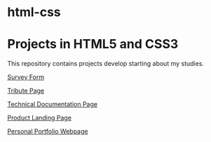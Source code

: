 # html-css
 <h1>Projects in HTML5 and CSS3</h1>
 <p>This repository contains projects develop starting about my studies.</p>
 
   <a href="https://matheuslmarchetti.github.io/html-css/survey-form/" target="_blank">Survey Form</a>

   <a href="https://matheuslmarchetti.github.io/html-css/tribute-page/" target="_blank">Tribute Page</a>
   
   <a href="https://matheuslmarchetti.github.io/html-css/technical-documentation-page/" target="_blank">Technical Documentation Page</a>

   <a href="https://matheuslmarchetti.github.io/html-css/product-landing-page/" target="_blank">Product Landing Page</a>

   <a href="https://matheuslmarchetti.github.io/html-css/personal-portfolio-webpage/" target="_blank">Personal Portfolio Webpage</a>   